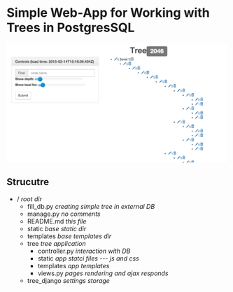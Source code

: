 # Simple Web-App for Working with Trees in PostgresSQL
![Screenshot](screen.png)

## Strucutre

* / _root dir_
  * fill_db.py _creating simple tree in external DB_
  * manage.py _no comments_
  * README.md _this file_
  * static _base static dir_
  * templates _base templates dir_
  * tree _tree application_
    * controller.py _interaction with DB_
    * static _app statci files --- js and css_
    * templates _app templates_
    * views.py _pages rendering and ajax responds_
  * tree_django _settings storage_
